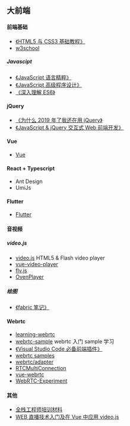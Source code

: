 ## 大前端

#### 前端基础

- [《HTML5 与 CSS3 基础教程》](https://book.douban.com/subject/25878992/)
- [w3school](http://www.w3school.com.cn/)

##### Javascipt

- [《JavaScript 语言精粹》](https://book.douban.com/subject/3590768/)
- [《JavaScript 高级程序设计》](https://book.douban.com/subject/10546125/)
- [《深入理解 ES6》](https://book.douban.com/subject/27072230/)

#### jQuery

- [《为什么 2019 年了我还在用 jQuery》](z=MjM5MDE0Mjc4MA==&mid=2651016539&idx=2&sn=13b7286a07b9105ec7c42300d01d1384&chksm=bdbeb5088ac93c1e20d8c08d1d5762bfb57adadb9543620428fb78d4627f50c554a33c3329ef&mpshare=1&scene=1&srcid=#rd)
- [《JavaScript & jQuery 交互式 Web 前端开发》](https://book.douban.com/subject/26433805/)

#### Vue

- [Vue](./vue/ReadMe.md)

#### React + Typescript

- Ant Design
- UmiJs

#### Flutter

- [Flutter](./Flutter/ReadMe.md)

#### 音视频

##### video.js

- [video.js](https://github.com/videojs/video.js) HTML5 & Flash video player
- [vue-video-player](https://github.com/surmon-china/vue-video-player)
- [flv.js](https://github.com/bilibili/flv.js)
- [OvenPlayer](https://github.com/AirenSoft/OvenPlayer)

##### 绘图

- [《fabric 笔记》](https://ithelp.ithome.com.tw/users/20111995/ironman/2099)

#### Webrtc

- [learning-webrtc](./learning-webrtc)
- [webrtc-sample](./webrtc) webrtc 入门 sample 学习
- [《Visual Studio Code 必备前端插件》](https://www.cnblogs.com/huanghuali/p/9525153.html)
- [webrtc samples](https://github.com/webrtc/samples)
- [webrtc/adapter](https://github.com/webrtc/adapter)
- [RTCMultiConnection](https://github.com/muaz-khan/RTCMultiConnection)
- [vue-webrtc](https://github.com/westonsoftware/vue-webrtc)
- [WebRTC-Experiment](https://github.com/muaz-khan/WebRTC-Experiment)

#### 其他

- [全栈工程师培训材料](https://github.com/ruanyf/jstraining)
- [WEB 直播技术入门及在 Vue 中应用 video.js](https://savokiss.com/tech/web-live-tech-with-vue.html)

